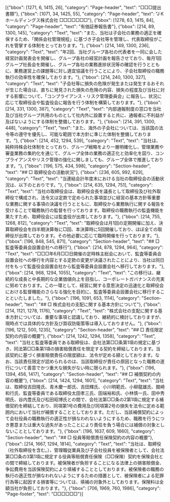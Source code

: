 [{"bbox": [1271, 6, 1415, 26], "category": "Page-header", "text": "□□□提出書類"}, {"bbox": [1071, 34, 1425, 55], "category": "Page-header", "text": "J Kホールディングス株式会社 □□□□□□□"}, {"bbox": [1278, 63, 1415, 84], "category": "Page-header", "text": "有価証券報告書"}, {"bbox": [214, 89, 1300, 145], "category": "Text", "text": "また、当社は子会社の業務の適正を確保するため、「関係会社管理規程」に基づき子会社等を管理し、代表取締役がこれを管掌する体制をとっております。"}, {"bbox": [214, 149, 1300, 236], "category": "Text", "text": "年2回、当社グループ各社の代表者を一同に会した経営計画発表会を開催し、グループ各社の経営計画を報告させており、毎月1回グループ社長会を開催し、グループ各社の業務進捗状況等の確認を行うとともに、業務運営上の課題等に対し適宜協議を行うことにより、子会社取締役の職務執行の効率性を確保しております。"}, {"bbox": [214, 240, 1300, 327], "category": "Text", "text": "子会社等に損失の危険が発生または発生するおそれが生じた場合は、直ちに発見された損失の危険の内容、損失の程度及び当社に対する影響について、「コンプライアンス・リスク管理委員会」に報告し、状況に応じて取締役会や監査役会に報告を行う体制を構築しております。"}, {"bbox": [214, 331, 1300, 387], "category": "Text", "text": "内部通報制度の窓口を当社及び当社グループ共用のものとして社内外に設置すると共に、通報者に不利益が及ばないようにする体制を整備しております。"}, {"bbox": [214, 391, 1300, 448], "category": "Text", "text": "また、海外の子会社については、当該国の法令等の遵守を優先し、可能な範囲で本方針に準じた体制を整備しております。"}, {"bbox": [214, 452, 1294, 539], "category": "Text", "text": "当社は、純粋持株会社体制をとっており、グループ戦略をより一層明確化し、管理業務や審査業務の集約化を通じて、グループ全体の業務の適正化と効率化を図り、コンプライアンスやリスク管理の強化に関しましても、グループ全体で推進しております。"}, {"bbox": [196, 575, 434, 598], "category": "Section-header", "text": "## □ 取締役会の活動状況"}, {"bbox": [236, 605, 992, 629], "category": "Text", "text": "当連結会計年度末における当社の取締役会の活動状況は、以下のとおりです。"}, {"bbox": [214, 635, 1294, 751], "category": "Text", "text": "当社の取締役会は、取締役会長を議長として取締役及び社外取締役で構成され、法令又は定款で定められた事項並びに経営の基本方針等重要な業務に関する事項の決議を行うとともに、取締役から業務執行に関する報告を受けることで職務執行の監督を行っております。取締役の職務執行の監査機能を果たすため、取締役会には監査役が出席しております。"}, {"bbox": [214, 755, 1268, 812], "category": "Text", "text": "取締役会は月1回の定期開催に加え、決算取締役会を四半期決算毎に□回、本決算時に5回開催しており、ほぼ全ての取締役が出席しております。その他必要に応じて臨時開催を行っております。"}, {"bbox": [196, 848, 545, 871], "category": "Section-header", "text": "## □ 監査等委員会設置会社への移行"}, {"bbox": [214, 878, 1294, 964], "category": "Text", "text": "□□□年6月□□日開催の定時株主総会において、監査等委員会設置会社への移行を内容とする定款の変更が決議されたことにより、当社は同日付をもって監査役会設置会社から監査等委員会設置会社へ移行しております。"}, {"bbox": [214, 968, 1294, 1055], "category": "Text", "text": "この移行は、継続的な成長と中長期的な企業価値向上を目指し、コーポレートガバナンスの充実に努めております。この一環として、経営に関する意思決定の迅速化と取締役会における監督機能のさらなる強化を目的に、監査等委員会設置会社に移行することといたしました。"}, {"bbox": [196, 1091, 653, 1114], "category": "Section-header", "text": "## □ 株式会社の支配に関する基本方針について"}, {"bbox": [214, 1121, 1278, 1176], "category": "Text", "text": "株式会社の支配に関する基本方針については、重要な事項と認識しており、継続的に検討しておりますが、現時点では具体的な方針及び買収防衛策等は導入しておりません。"}, {"bbox": [196, 1212, 500, 1235], "category": "Section-header", "text": "## □ 責任限定契約の内容の概要"}, {"bbox": [214, 1242, 1294, 1358], "category": "Text", "text": "当社と監査等委員である取締役は、会社法第□□条第1項の規定に基づき、同法第□□条第1項の損害賠償責任を限定する契約を締結しております。当該契約に基づく損害賠償責任の限度額は、法令が定める額としております。なお、当該責任限定が認められるのは、当該取締役が責任の原因となった職務の遂行について善意でかつ重大な損失がない時に限られます。"}, {"bbox": [196, 1394, 456, 1417], "category": "Section-header", "text": "## □ 補償契約の内容の概要"}, {"bbox": [214, 1424, 1294, 1601], "category": "Text", "text": "当社は、取締役吉田隆氏、青木慶一郎氏、吉田輝氏、小川明範氏、小柳龍雄氏、舘崎和行氏、監査等委員である取締役太田孝三氏、田端裕和氏、小林慎一氏、田中秀明氏、谷内豊氏及び松田昭博氏との間で、会社法第□□条の2第1項に規定する補償契約を締結しており、同項第1号の費用及び同項第2号の損失を法令に定める範囲内において当社が補償することとしております。ただし、当該補償契約によって会社役員の職務執行の適正性が損なわれないようにするため、職務を行うにつき悪意または重大な過失があったことにより責任を負う場合には補償の対象としないこととしております。"}, {"bbox": [196, 1637, 609, 1660], "category": "Section-header", "text": "## □ 役員等賠償責任保険契約の内容の概要"}, {"bbox": [214, 1667, 1294, 1814], "category": "Text", "text": "当社は、取締役（社外取締役を含む。）、管理職従業員及び子会社役員を被保険者として、会社法第□□条の3第1項に規定する役員等賠償責任保険（□□保険）契約を保険会社との間で締結しております。被保険者が負担することになる法律上の損害賠償金、争訟費用を当該保険契約により填補することとしております。被保険者の職務の執行の適正性が損なわれないようにするための措置として、被保険者による犯罪行為等に起因する損害等については、填補の対象外としております。保険料は全額当社が負担しております。"}, {"bbox": [706, 1969, 760, 1986], "category": "Page-footer", "text": "□□□□□□"}]